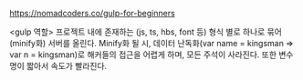 https://nomadcoders.co/gulp-for-beginners

<gulp 역할>
프로젝트 내에 존재하는 (js, ts, hbs, font 등) 형식 별로 하나로 묶어(minify화) 서버를 올린다.
Minify화 될 시, 데이터 난독화(var name = kingsman => var n = kingsman)로 해커들의 접근을 어렵게 하며, 모든 주석이 사라진다.
또한 변수명이 짧아서 속도가 빨라진다.
